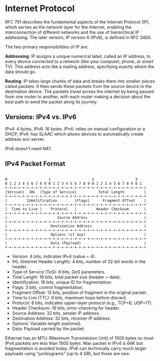 # Internet Protocol

RFC 791 describes the fundamental aspects of the Internet Protocol (IP), which serves as the network layer for the Internet, enabling the interconnection of different networks and the use of hierarchical IP addressing. The later version, IP version 6 (IPv6), is defined in RFC 2460. 

The two primary responsibilities of IP are:

**Addressing**: IP assigns a unique numerical label, called an IP address, to every device connected to a network (like your computer, phone, or smart TV). This address acts like a mailing address, specifying exactly where the data should go.


**Routing**: IP takes large chunks of data and breaks them into smaller pieces called packets. It then sends these packets from the source device to the destination device. The packets travel across the internet by being passed from one router to another, with each router making a decision about the best path to send the packet along its journey.


## Versions: IPv4 vs. IPv6

IPv4: 4 bytes, IPv6: 16 bytes. IPv4: relies on manual configuration or a DHCP, IPv6: has SLAAC which allows devices to automatically create address w/o server. 

IPv6 doesn't need NAT.


## IPv4 Packet Format

```

0                   1                   2                   3  
0 1 2 3 4 5 6 7 8 9 0 1 2 3 4 5 6 7 8 9 0 1 2 3 4 5 6 7 8 9 0 1
+-+-+-+-+-+-+-+-+-+-+-+-+-+-+-+-+-+-+-+-+-+-+-+-+-+-+-+-+-+-+-+-+
|Version|  IHL  |Type of Service|          Total Length         |
+-+-+-+-+-+-+-+-+-+-+-+-+-+-+-+-+-+-+-+-+-+-+-+-+-+-+-+-+-+-+-+-+
|         Identification        |Flags|      Fragment Offset    |
+-+-+-+-+-+-+-+-+-+-+-+-+-+-+-+-+-+-+-+-+-+-+-+-+-+-+-+-+-+-+-+-+
|  Time to Live |    Protocol   |         Header Checksum       |
+-+-+-+-+-+-+-+-+-+-+-+-+-+-+-+-+-+-+-+-+-+-+-+-+-+-+-+-+-+-+-+-+
|                       Source Address                          |
+-+-+-+-+-+-+-+-+-+-+-+-+-+-+-+-+-+-+-+-+-+-+-+-+-+-+-+-+-+-+-+-+
|                    Destination Address                        |
+-+-+-+-+-+-+-+-+-+-+-+-+-+-+-+-+-+-+-+-+-+-+-+-+-+-+-+-+-+-+-+-+
|                    Options (if any)                           |
+-+-+-+-+-+-+-+-+-+-+-+-+-+-+-+-+-+-+-+-+-+-+-+-+-+-+-+-+-+-+-+-+
|                    Data (Payload)                             |
+-+-+-+-+-+-+-+-+-+-+-+-+-+-+-+-+-+-+-+-+-+-+-+-+-+-+-+-+-+-+-+-+

```

- Version: 4 bits, indicates IPv4 (value = 4).
- IHL (Internet Header Length): 4 bits, number of 32-bit words in the header.
- Type of Service (ToS): 8 bits, QoS parameters.
- Total Length: 16 bits, total packet size (header + data).
- Identification: 16 bits, unique ID for fragmentation.
- Flags: 3 bits, control fragmentation.
- Fragment Offset: 13 bits, position of fragment in the original packet.
- Time to Live (TTL): 8 bits, maximum hops before discard.
- Protocol: 8 bits, indicates upper-layer protocol (e.g., TCP=6, UDP=17).
- Header Checksum: 16 bits, error-checking for header.
- Source Address: 32 bits, sender IP address.
- Destination Address: 32 bits, receiver IP address.
- Options: Variable length (optional).
- Data: Payload carried by the packet.

Ethernet has an MTU (Maximum Transmission Unit) of 1500 bytes so most IPv4 packets are less than 1500 bytes. Max packet in IPv4 is 64K but fragmentation is avoided today. IPv6 can technically carry much larger payloads using "jumbograms" (up to 4 GB), but those are rare.


